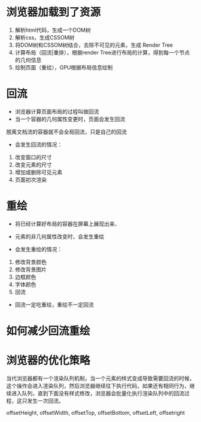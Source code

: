 # 浏览器加载到了资源
1. 解析html代码，生成一个DOM树
2. 解析css，生成CSSOM树
3. 将DOM树和CSSOM树结合，去除不可见的元素，生成 Render Tree
4. 计算布局（回流|重排），根据render Tree进行布局的计算，得到每一个节点的几何信息
5. 绘制页面（重绘），GPU根据布局信息绘制

# 回流
- 浏览器计算页面布局的过程叫做回流
- 当一个容器的几何属性变更时，页面会发生回流

脱离文档流的容器就不会全局回流，只是自己的回流

- 会发生回流的情况：
1. 改变窗口的尺寸
2. 改变元素的尺寸
3. 增加或删除可见元素
4. 页面初次渲染

# 重绘
- 将已经计算好布局的容器在屏幕上展现出来、
- 元素的非几何属性改变时，会发生重绘

- 会发生重绘的情况：
1. 修改背景颜色
2. 修改背景图片
3. 边框颜色
4. 字体颜色
5. 回流

- 回流一定吃重绘，重绘不一定回流

# 如何减少回流重绘


# 浏览器的优化策略
当代浏览器都有一个渲染队列机制，当一个元素的样式变成导致需要回流的时候，这个操作会进入渲染队列，然后浏览器继续往下执行代码，如果还有相同行为，继续进入队列，直到下面没有样式修改，浏览器会批量化执行渲染队列中的回流过程，这只发生一次回流。


offsetHeight, offsetWidth, offsetTop, offsetBottom, offsetLeft, offsetright